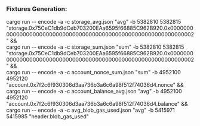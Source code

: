 ### Fixtures Generation:

cargo run -- encode -a -c storage_avg.json "avg" -b 5382810 5382815 "storage.0x75CeC1db9dCeb703200EAa6595f66885C962B920.0x0000000000000000000000000000000000000000000000000000000000000002" && \
cargo run -- encode -a -c storage_sum.json "sum" -b 5382810 5382815 "storage.0x75CeC1db9dCeb703200EAa6595f66885C962B920.0x0000000000000000000000000000000000000000000000000000000000000002" && \
cargo run -- encode -a -c account_nonce_sum.json "sum" -b 4952100 4952120 "account.0x7f2c6f930306d3aa736b3a6c6a98f512f74036d4.nonce" && \
cargo run -- encode -a -c account_balance_avg.json "avg" -b 4952100 4952120 "account.0x7f2c6f930306d3aa736b3a6c6a98f512f74036d4.balance" && \
cargo run -- encode -a -c avg_blob_gas_used.json "avg" -b 5415971 5415985 "header.blob_gas_used"
